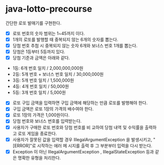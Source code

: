 # java-lotto-precourse


간단한 로또 발매기를 구현한다.
- [X]  로또 번호의 숫자 범위는 1~45까지 이다.
- [X]  1개의 로또를 발행할 때 중복되지 않는 6개의 숫자를 뽑는다.
- [X]  당첨 번호 추첨 시 중복되지 않는 숫자 6개와 보너스 번호 1개를 뽑는다.
- [X]  당첨은 1등부터 5등까지 있다.
- [X]  당첨 기준과 금액은 아래와 같다. 
  - 1등: 6개 번호 일치 / 2,000,000,000원
  - 2등: 5개 번호 + 보너스 번호 일치 / 30,000,000원 
  - 3등: 5개 번호 일치 / 1,500,000원
  - 4등: 4개 번호 일치 / 50,000원 
  - 5등: 3개 번호 일치 / 5,000원
- [X]  로또 구입 금액을 입력하면 구입 금액에 해당하는 만큼 로또를 발행해야 한다.
- [X]  구입 금액은 로또 1장의 가격의 배수여야 한다.
- [X]  로또 1장의 가격은 1,000원이다.
- [X]  당첨 번호와 보너스 번호를 입력받는다. 
- [X]  사용자가 구매한 로또 번호와 당첨 번호를 비 교하여 당첨 내역 및 수익률을 출력하고 로또 게임을 종료한다.
- [X]  사용자가 잘못된 값을 입력할 경우 IllegalArgumentException 을 발생시키고, "[ERROR]"로 시작하는 에러 메 시지를 출력 후 그 부분부터 입력을 다시 받는다.
- [X]  Exception 이 아닌 IllegalArgumentException , IllegalStateException 등과 같은 명확한 유형을 처리한다.
